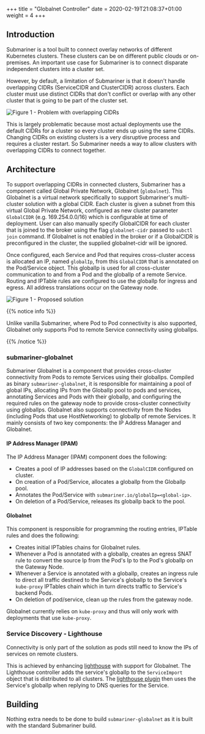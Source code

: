 +++
title = "Globalnet Controller"
date = 2020-02-19T21:08:37+01:00
weight = 4
+++

## Introduction

Submariner is a tool built to connect overlay networks of different Kubernetes clusters. These clusters can be on different public clouds or
on-premises. An important use case for Submariner is to connect disparate independent clusters into a cluster set.

However, by default, a limitation of Submariner is that it doesn't handle overlapping CIDRs (ServiceCIDR and ClusterCIDR) across clusters.
Each cluster must use distinct CIDRs that don't conflict or overlap with any other cluster that is going to be part of the cluster set.

![Figure 1 - Problem with overlapping CIDRs](/images/globalnet/overlappingcidr-problem.png)

This is largely problematic because most actual deployments use the default CIDRs for a cluster so every cluster ends up using the same
CIDRs. Changing CIDRs on existing clusters is a very disruptive process and requires a cluster restart. So Submariner needs a way to allow
clusters with overlapping CIDRs to connect together.

## Architecture

To support overlapping CIDRs in connected clusters, Submariner has a component called Global Private Network, Globalnet (`globalnet`). This
Globalnet is a virtual network specifically to support Submariner's multi-cluster solution with a global CIDR. Each cluster is given a
subnet from this virtual Global Private Network, configured as new cluster parameter `GlobalCIDR` (e.g. 169.254.0.0/16) which is
configurable at time of deployment. User can also manually specify GlobalCIDR for each cluster that is joined to the broker using the flag
```globalnet-cidr``` passed to ```subctl join``` command. If Globalnet is not enabled in the broker or if a GlobalCIDR is preconfigured in
the cluster, the supplied globalnet-cidr will be ignored.

Once configured, each Service and Pod that requires cross-cluster access is allocated an IP, named `globalIp`, from this `GlobalCIDR` that
is annotated on the Pod/Service object. This globalIp is used for all cross-cluster communication to and from a Pod and the globalIp of a
remote Service. Routing and IPTable rules are configured to use the globalIp for ingress and egress. All address translations occur on the
Gateway node.

![Figure 1 - Proposed solution](/images/globalnet/overlappingcidr-solution.png)

{{% notice info %}}

Unlike vanilla Submariner, where Pod to Pod connectivity is also supported, Globalnet only supports Pod to remote Service connectivity using
globalIps.

{{% /notice %}}

### submariner-globalnet

Submariner Globalnet is a component that provides cross-cluster connectivity from Pods to remote Services using their globalIps. Compiled as
binary `submariner-globalnet`, it is responsible for maintaining a pool of global IPs, allocating IPs from the GlobalIp pool to pods and
services, annotating Services and Pods with their globalIp, and configuring the required rules on the gateway node to provide cross-cluster
connectivity using globalIps.
Globalnet also supports connectivity from the Nodes (including Pods that use HostNetworking) to globalIp of remote Services.
It mainly consists of two key components: the IP Address Manager and Globalnet.

#### IP Address Manager (IPAM)

The IP Address Manager (IPAM) component does the following:

* Creates a pool of IP addresses based on the `GlobalCIDR` configured on cluster.
* On creation of a Pod/Service, allocates a globalIp from the GlobalIp pool.
* Annotates the Pod/Service with `submariner.io/globalIp=<global-ip>`.
* On deletion of a Pod/Service, releases its globalIp back to the pool.

#### Globalnet

This component is responsible for programming the routing entries, IPTable rules and does the following:

* Creates initial IPTables chains for Globalnet rules.
* Whenever a Pod is annotated with a globalIp, creates an egress SNAT rule to convert the source Ip from the Pod's Ip to the Pod's globalIp
  on the Gateway Node.
* Whenever a Service is annotated with a globalIp, creates an ingress rule to direct all traffic destined to the Service's globalIp to the
  Service's `kube-proxy` IPTables chain which in turn directs traffic to Service's backend Pods.
* On deletion of pod/service, clean up the rules from the gateway node.

Globalnet currently relies on `kube-proxy` and thus will only work with deployments that use `kube-proxy`.

### Service Discovery - Lighthouse

Connectivity is only part of the solution as pods still need to know the IPs of services on remote clusters.

This is achieved by enhancing [lighthouse](https://github.com/submariner-io/lighthouse) with support for Globalnet. The Lighthouse
controller adds the service's globalIp to the `ServiceImport` object that is distributed to all clusters. The [lighthouse
plugin](https://github.com/submariner-io/lighthouse/tree/master/plugin/lighthouse) then uses the Service's globalIp when replying to DNS
queries for the Service.

## Building

Nothing extra needs to be done to build `submariner-globalnet` as it is built with the standard Submariner build.
